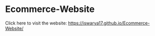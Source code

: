 # Ecommerce-Website


Click here to visit the website:
https://iswarya17.github.io/Ecommerce-Website/
